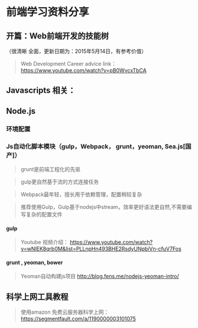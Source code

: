 #   前端学习资料分享

##  开篇：Web前端开发的技能树 
（很清晰 全面，更新日期为：2015年5月14日，有参考价值）
>    Web Development Career advice
> 	link：https://www.youtube.com/watch?v=pB0WvcxTbCA  

##  Javascripts 相关：

##  Node.js  

### 环境配置


### Js自动化脚本模块（gulp，Webpack，  grunt，yeoman, Sea.js[国产]）

>  grunt是前端工程化的先驱

>  gulp更自然基于流的方式连接任务

>  Webpack最年轻，擅长用于依赖管理，配置稍较复杂

>  推荐使用Gulp，Gulp基于nodejs中stream，效率更好语法更自然,不需要编写复杂的配置文件


#### gulp 

> Youtube 视频介绍： 
> https://www.youtube.com/watch?v=wNlEK8qrb0M&list=PLLnpHn493BHE2RsdyUNpbiVn-cfuV7Fos

####  grunt , yeoman, bower

> Yeoman自动构建js项目 
> http://blog.fens.me/nodejs-yeoman-intro/

## 科学上网工具教程

>  使用amazon 免费云服务器科学上网：
>  https://segmentfault.com/a/1190000003101075